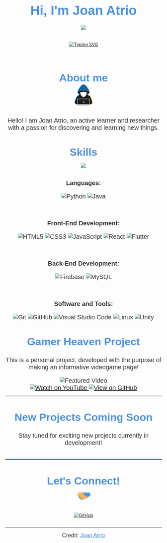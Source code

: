 <h1 align="center" style="font-family: 'Arial', sans-serif; font-size: 42px; color: #4A90E2;">
  <b>Hi, I'm Joan Atrio</b>
  <span style="display: block;">
    <img src="https://media.giphy.com/media/hvRJCLFzcasrR4ia7z/giphy.gif" width="50">
  </span>
</h1>

<p align="center">
  <a href="https://github.com/DenverCoder1/readme-typing-svg">
    <img src="https://readme-typing-svg.herokuapp.com?font=Time+New+Roman&color=cyan&size=30&center=true&vCenter=true&width=700&height=120&lines=Active+Learner/Researcher,;Love+to+learn+new+stuff" alt="Typing SVG">
  </a>
</p>

<br>

<h2 align="center" style="font-family: 'Arial', sans-serif; font-size: 34px; color: #4A90E2;">
  <b>About me</b>
  <span style="display: block;">
    <img src="https://github.com/0xAbdulKhalid/0xAbdulKhalid/raw/main/assets/mdImages/about_me.gif" width="70px">
  </span>
</h2>

<div align="center" style="font-family: 'Arial', sans-serif; font-size: 20px; color: #333;">
  <p>Hello! I am Joan Atrio, an active learner and researcher with a passion for discovering and learning new things.</p>
</div>

<h2 align="center" style="font-family: 'Arial', sans-serif; font-size: 34px; color: #4A90E2;">
  <b>Skills</b>
  <span style="display: block;">
    <img src="https://media2.giphy.com/media/QssGEmpkyEOhBCb7e1/giphy.gif?cid=ecf05e47a0n3gi1bfqntqmob8g9aid1oyj2wr3ds3mg700bl&rid=giphy.gif" width="35">
  </span>
</h2>

<div align="center" style="font-family: 'Arial', sans-serif; font-size: 20px; color: #333;">

 <p><b>Languages:</b></p>
<p>
  <img src="https://img.shields.io/badge/Python%20-%2314354C.svg?style=for-the-badge&logo=python&logoColor=white" alt="Python">
  <img src="https://img.shields.io/badge/Java%20-%23FF0000.svg?style=for-the-badge&logo=java&logoColor=white" alt="Java">
</p>


  <br>   

 <p><b>Front-End Development:</b></p>
<p>
  <img src="https://img.shields.io/badge/HTML5%20-%23E34F26.svg?style=for-the-badge&logo=html5&logoColor=white" alt="HTML5">
  <img src="https://img.shields.io/badge/CSS%20-%231572B6.svg?style=for-the-badge&logo=css3&logoColor=white" alt="CSS3">
  <img src="https://img.shields.io/badge/JavaScript%20-%23F7DF1E.svg?style=for-the-badge&logo=javascript&logoColor=black" alt="JavaScript">
  <img src="https://img.shields.io/badge/React%20-%2361DAFB.svg?style=for-the-badge&logo=react&logoColor=white" alt="React">
  <img src="https://img.shields.io/badge/Flutter%20-%2302569B.svg?style=for-the-badge&logo=flutter&logoColor=white" alt="Flutter">
</p>



  <br> 
  <p><b>Back-End Development:</b></p>
<p>
  <img src="https://img.shields.io/badge/Firebase%20-%23039BE5.svg?style=for-the-badge&logo=firebase" alt="Firebase">
  <img src="https://img.shields.io/badge/MySQL%20-%2300758F.svg?style=for-the-badge&logo=mysql&logoColor=white" alt="MySQL">
</p>

  <br>

  <p><b>Software and Tools:</b></p>
  <p>
    <img src="https://img.shields.io/badge/git-%23F05033.svg?style=for-the-badge&logo=git&logoColor=white" alt="Git">
    <img src="https://img.shields.io/badge/github-%23121011.svg?style=for-the-badge&logo=github&logoColor=white" alt="GitHub">
    <img src="https://img.shields.io/badge/Visual%20Studio%20Code-0078d7.svg?style=for-the-badge&logo=visual-studio-code&logoColor=white" alt="Visual Studio Code">
    <img src="https://img.shields.io/badge/Linux-FCC624?style=for-the-badge&logo=linux&logoColor=black" alt="Linux">
    <img src="https://img.shields.io/badge/Unity-%23000000.svg?style=for-the-badge&logo=unity&logoColor=white" alt="Unity">
</p>


</div>

<!-- New Section: Description with Video -->
<h2 align="center" style="font-family: 'Arial', sans-serif; font-size: 34px; color: #4A90E2;">
  <b>Gamer Heaven Project</b>
</h2>

<div align="center" style="font-family: 'Arial', sans-serif; font-size: 20px; color: #333;">
  <p>This is a personal project, developed with the purpose of making an informative videogame page!</p>
  <img src="https://i.imgur.com/2aiX4Be.png" alt="Featured Video" style="width: 80%; max-width: 800px; height: auto;">
  <br>
  <a href="https://www.youtube.com/watch?v=S0a1FyDtQbo" target="_blank">
    <img src="https://img.shields.io/badge/Watch%20on%20YouTube-FF0000?style=for-the-badge&logo=youtube&logoColor=white" alt="Watch on YouTube">
  </a>
  <a href="https://github.com/Fizzigs/proyecto_paginaweb_videojuegos" target="_blank">
    <img src="https://img.shields.io/badge/Project_Repository-181717?style=for-the-badge&logo=github&logoColor=white" alt="View on GitHub">
</a>

</div>

-----

<!-- New Section: New Projects Coming Soon -->
<h2 align="center" style="font-family: 'Arial', sans-serif; font-size: 34px; color: #4A90E2;">
  <b>New Projects Coming Soon</b>
</h2>

<div align="center" style="font-family: 'Arial', sans-serif; font-size: 20px; color: #333;">
  <p>Stay tuned for exciting new projects currently in development!</p>
</div>

<hr style="border-top: 2px solid #4A90E2; margin: 40px auto;">


<h2 align="center" style="font-family: 'Arial', sans-serif; font-size: 34px; color: #4A90E2;">
  <b>Let's Connect!</b>
  <span style="display: block;">
    <img src="https://github.com/0xAbdulKhalid/0xAbdulKhalid/raw/main/assets/mdImages/handshake.gif" width="100">
  </span>
</h2>

<div align='center'>
  <a href="https://github.com/Fizzigs">
    <img src="https://img.shields.io/badge/GitHub-100000?style=for-the-badge&logo=github&logoColor=white" alt="GitHub">
  </a>
</div>

<br>

---

<div align="center" style="font-family: 'Arial', sans-serif; font-size: 18px; color: #333;">
  Credit: <a href="https://github.com/Fizzigs" style="color: #4A90E2;">Joan Atrio</a>
</div>
